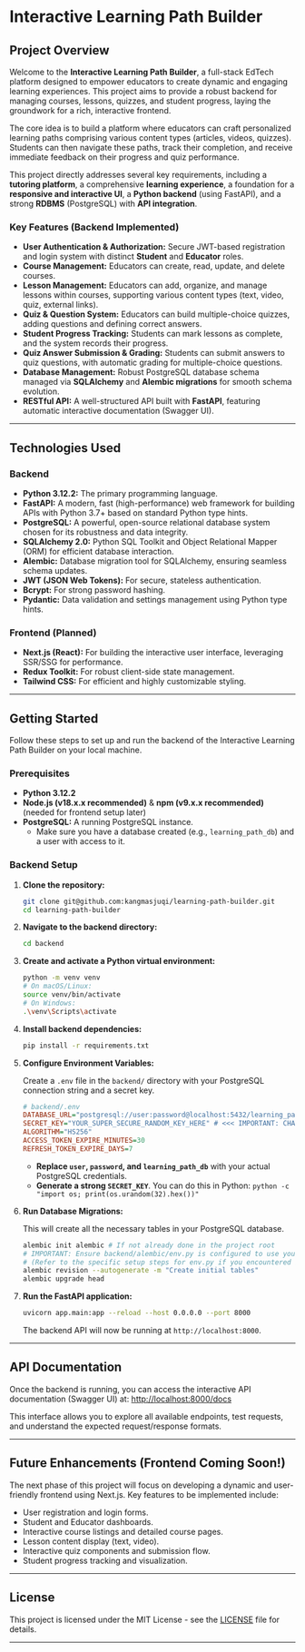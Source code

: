 # Interactive Learning Path Builder

## Project Overview

Welcome to the **Interactive Learning Path Builder**, a full-stack EdTech platform designed to empower educators to create dynamic and engaging learning experiences. This project aims to provide a robust backend for managing courses, lessons, quizzes, and student progress, laying the groundwork for a rich, interactive frontend.

The core idea is to build a platform where educators can craft personalized learning paths comprising various content types (articles, videos, quizzes). Students can then navigate these paths, track their completion, and receive immediate feedback on their progress and quiz performance.

This project directly addresses several key requirements, including a **tutoring platform**, a comprehensive **learning experience**, a foundation for a **responsive and interactive UI**, a **Python backend** (using FastAPI), and a strong **RDBMS** (PostgreSQL) with **API integration**.

### Key Features (Backend Implemented)

* **User Authentication & Authorization:** Secure JWT-based registration and login system with distinct **Student** and **Educator** roles.
* **Course Management:** Educators can create, read, update, and delete courses.
* **Lesson Management:** Educators can add, organize, and manage lessons within courses, supporting various content types (text, video, quiz, external links).
* **Quiz & Question System:** Educators can build multiple-choice quizzes, adding questions and defining correct answers.
* **Student Progress Tracking:** Students can mark lessons as complete, and the system records their progress.
* **Quiz Answer Submission & Grading:** Students can submit answers to quiz questions, with automatic grading for multiple-choice questions.
* **Database Management:** Robust PostgreSQL database schema managed via **SQLAlchemy** and **Alembic migrations** for smooth schema evolution.
* **RESTful API:** A well-structured API built with **FastAPI**, featuring automatic interactive documentation (Swagger UI).

---

## Technologies Used

### Backend

* **Python 3.12.2:** The primary programming language.
* **FastAPI:** A modern, fast (high-performance) web framework for building APIs with Python 3.7+ based on standard Python type hints.
* **PostgreSQL:** A powerful, open-source relational database system chosen for its robustness and data integrity.
* **SQLAlchemy 2.0:** Python SQL Toolkit and Object Relational Mapper (ORM) for efficient database interaction.
* **Alembic:** Database migration tool for SQLAlchemy, ensuring seamless schema updates.
* **JWT (JSON Web Tokens):** For secure, stateless authentication.
* **Bcrypt:** For strong password hashing.
* **Pydantic:** Data validation and settings management using Python type hints.

### Frontend (Planned)

* **Next.js (React):** For building the interactive user interface, leveraging SSR/SSG for performance.
* **Redux Toolkit:** For robust client-side state management.
* **Tailwind CSS:** For efficient and highly customizable styling.

---

## Getting Started

Follow these steps to set up and run the backend of the Interactive Learning Path Builder on your local machine.

### Prerequisites

* **Python 3.12.2**
* **Node.js (v18.x.x recommended)** & **npm (v9.x.x recommended)** (needed for frontend setup later)
* **PostgreSQL:** A running PostgreSQL instance.
    * Make sure you have a database created (e.g., `learning_path_db`) and a user with access to it.

### Backend Setup

1.  **Clone the repository:**

    ```bash
    git clone git@github.com:kangmasjuqi/learning-path-builder.git
    cd learning-path-builder
    ```

2.  **Navigate to the backend directory:**

    ```bash
    cd backend
    ```

3.  **Create and activate a Python virtual environment:**

    ```bash
    python -m venv venv
    # On macOS/Linux:
    source venv/bin/activate
    # On Windows:
    .\venv\Scripts\activate
    ```

4.  **Install backend dependencies:**

    ```bash
    pip install -r requirements.txt
    ```

5.  **Configure Environment Variables:**

    Create a `.env` file in the `backend/` directory with your PostgreSQL connection string and a secret key.

    ```ini
    # backend/.env
    DATABASE_URL="postgresql://user:password@localhost:5432/learning_path_db"
    SECRET_KEY="YOUR_SUPER_SECURE_RANDOM_KEY_HERE" # <<< IMPORTANT: CHANGE THIS!
    ALGORITHM="HS256"
    ACCESS_TOKEN_EXPIRE_MINUTES=30
    REFRESH_TOKEN_EXPIRE_DAYS=7
    ```

    * **Replace `user`, `password`, and `learning_path_db`** with your actual PostgreSQL credentials.
    * **Generate a strong `SECRET_KEY`**. You can do this in Python: `python -c "import os; print(os.urandom(32).hex())"`

6.  **Run Database Migrations:**

    This will create all the necessary tables in your PostgreSQL database.

    ```bash
    alembic init alembic # If not already done in the project root
    # IMPORTANT: Ensure backend/alembic/env.py is configured to use your .env.
    # (Refer to the specific setup steps for env.py if you encountered issues during implementation)
    alembic revision --autogenerate -m "Create initial tables"
    alembic upgrade head
    ```

7.  **Run the FastAPI application:**

    ```bash
    uvicorn app.main:app --reload --host 0.0.0.0 --port 8000
    ```

    The backend API will now be running at `http://localhost:8000`.

---

## API Documentation

Once the backend is running, you can access the interactive API documentation (Swagger UI) at:
[http://localhost:8000/docs](http://localhost:8000/docs)

This interface allows you to explore all available endpoints, test requests, and understand the expected request/response formats.

---

## Future Enhancements (Frontend Coming Soon!)

The next phase of this project will focus on developing a dynamic and user-friendly frontend using Next.js. Key features to be implemented include:

* User registration and login forms.
* Student and Educator dashboards.
* Interactive course listings and detailed course pages.
* Lesson content display (text, video).
* Interactive quiz components and submission flow.
* Student progress tracking and visualization.

---

## License

This project is licensed under the MIT License - see the [LICENSE](LICENSE) file for details.

---